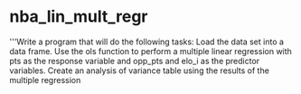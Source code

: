 # nba_lin_mult_regr
'''Write a program that will do the following tasks: Load the data set into a data frame. Use the ols function to perform a multiple linear regression with pts as the response variable and opp_pts and elo_i as the predictor variables. Create an analysis of variance table using the results of the multiple regression
